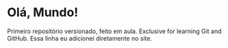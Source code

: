 # Olá, Mundo!
 Primeiro repositório versionado, feito em aula. Exclusive for learning Git and GitHub.
Essa linha eu adicionei diretamente no site.
